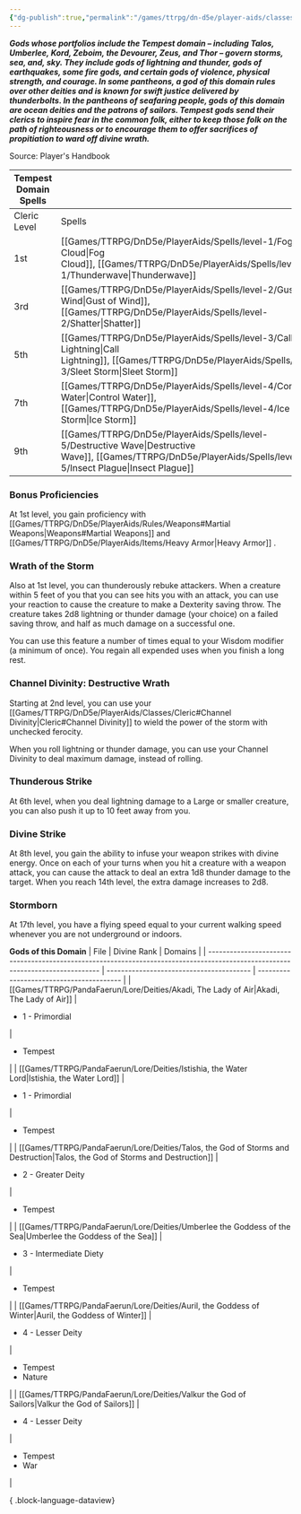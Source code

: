 ```yaml
---
{"dg-publish":true,"permalink":"/games/ttrpg/dn-d5e/player-aids/classes/class-specialisations/cleric-tempest-domain/","tags":["Sub-Class","TTRPG/DND/5e"],"noteIcon":""}
---
```



**_Gods whose portfolios include the Tempest domain – including Talos, Umberlee, Kord, Zeboim, the Devourer, Zeus, and Thor – govern storms, sea, and, sky. They include gods of lightning and thunder, gods of earthquakes, some fire gods, and certain gods of violence, physical strength, and courage. In some pantheons, a god of this domain rules over other deities and is known for swift justice delivered by thunderbolts. In the pantheons of seafaring people, gods of this domain are ocean deities and the patrons of sailors. Tempest gods send their clerics to inspire fear in the common folk, either to keep those folk on the path of righteousness or to encourage them to offer sacrifices of propitiation to ward off divine wrath._**

Source: Player's Handbook

|Tempest Domain Spells|   |
|---|---|
|Cleric Level|Spells|
|1st|[[Games/TTRPG/DnD5e/PlayerAids/Spells/level-1/Fog Cloud\|Fog Cloud]], [[Games/TTRPG/DnD5e/PlayerAids/Spells/level-1/Thunderwave\|Thunderwave]]|
|3rd|[[Games/TTRPG/DnD5e/PlayerAids/Spells/level-2/Gust of Wind\|Gust of Wind]], [[Games/TTRPG/DnD5e/PlayerAids/Spells/level-2/Shatter\|Shatter]]|
|5th|[[Games/TTRPG/DnD5e/PlayerAids/Spells/level-3/Call Lightning\|Call Lightning]], [[Games/TTRPG/DnD5e/PlayerAids/Spells/level-3/Sleet Storm\|Sleet Storm]]|
|7th|[[Games/TTRPG/DnD5e/PlayerAids/Spells/level-4/Control Water\|Control Water]], [[Games/TTRPG/DnD5e/PlayerAids/Spells/level-4/Ice Storm\|Ice Storm]]|
|9th|[[Games/TTRPG/DnD5e/PlayerAids/Spells/level-5/Destructive Wave\|Destructive Wave]], [[Games/TTRPG/DnD5e/PlayerAids/Spells/level-5/Insect Plague\|Insect Plague]]|

### Bonus Proficiencies

At 1st level, you gain proficiency with [[Games/TTRPG/DnD5e/PlayerAids/Rules/Weapons#Martial Weapons\|Weapons#Martial Weapons]] and [[Games/TTRPG/DnD5e/PlayerAids/Items/Heavy Armor\|Heavy Armor]] .

### Wrath of the Storm

Also at 1st level, you can thunderously rebuke attackers. When a creature within 5 feet of you that you can see hits you with an attack, you can use your reaction to cause the creature to make a Dexterity saving throw. The creature takes 2d8 lightning or thunder damage (your choice) on a failed saving throw, and half as much damage on a successful one.

You can use this feature a number of times equal to your Wisdom modifier (a minimum of once). You regain all expended uses when you finish a long rest.

### Channel Divinity: Destructive Wrath

Starting at 2nd level, you can use your [[Games/TTRPG/DnD5e/PlayerAids/Classes/Cleric#Channel Divinity\|Cleric#Channel Divinity]] to wield the power of the storm with unchecked ferocity.

When you roll lightning or thunder damage, you can use your Channel Divinity to deal maximum damage, instead of rolling.

### Thunderous Strike

At 6th level, when you deal lightning damage to a Large or smaller creature, you can also push it up to 10 feet away from you.

### Divine Strike

At 8th level, you gain the ability to infuse your weapon strikes with divine energy. Once on each of your turns when you hit a creature with a weapon attack, you can cause the attack to deal an extra 1d8 thunder damage to the target. When you reach 14th level, the extra damage increases to 2d8.

### Stormborn

At 17th level, you have a flying speed equal to your current walking speed whenever you are not underground or indoors.

**Gods of this Domain**
| File                                                                                                                           | Divine Rank                              | Domains                                  |
| ------------------------------------------------------------------------------------------------------------------------------ | ---------------------------------------- | ---------------------------------------- |
| [[Games/TTRPG/PandaFaerun/Lore/Deities/Akadi, The Lady of Air\|Akadi, The Lady of Air]]                                     | <ul><li>1 - Primordial</li></ul>         | <ul><li>Tempest</li></ul>                |
| [[Games/TTRPG/PandaFaerun/Lore/Deities/Istishia, the Water Lord\|Istishia, the Water Lord]]                                 | <ul><li>1 - Primordial</li></ul>         | <ul><li>Tempest</li></ul>                |
| [[Games/TTRPG/PandaFaerun/Lore/Deities/Talos, the God of Storms and Destruction\|Talos, the God of Storms and Destruction]] | <ul><li>2 - Greater Deity</li></ul>      | <ul><li>Tempest</li></ul>                |
| [[Games/TTRPG/PandaFaerun/Lore/Deities/Umberlee the Goddess of the Sea\|Umberlee the Goddess of the Sea]]                   | <ul><li>3 - Intermediate Diety</li></ul> | <ul><li>Tempest</li></ul>                |
| [[Games/TTRPG/PandaFaerun/Lore/Deities/Auril, the Goddess of Winter\|Auril, the Goddess of Winter]]                         | <ul><li>4 - Lesser Deity</li></ul>       | <ul><li>Tempest</li><li>Nature</li></ul> |
| [[Games/TTRPG/PandaFaerun/Lore/Deities/Valkur the God of Sailors\|Valkur the God of Sailors]]                               | <ul><li>4 - Lesser Deity</li></ul>       | <ul><li>Tempest</li><li>War</li></ul>    |

{ .block-language-dataview}